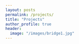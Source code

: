 ```yaml
---
layout: posts
permalink: /projects/
title: "Projects"
author_profile: true
header:
  image: "/images/bridge1.jpg"
---
```

